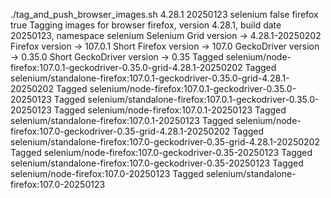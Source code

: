 ./tag_and_push_browser_images.sh 4.28.1 20250123 selenium false firefox true
Tagging images for browser firefox, version 4.28.1, build date 20250123, namespace selenium
Selenium Grid version -> 4.28.1-20250202
Firefox version -> 107.0.1
Short Firefox version -> 107.0
GeckoDriver version -> 0.35.0
Short GeckoDriver version -> 0.35
Tagged selenium/node-firefox:107.0.1-geckodriver-0.35.0-grid-4.28.1-20250202
Tagged selenium/standalone-firefox:107.0.1-geckodriver-0.35.0-grid-4.28.1-20250202
Tagged selenium/node-firefox:107.0.1-geckodriver-0.35.0-20250123
Tagged selenium/standalone-firefox:107.0.1-geckodriver-0.35.0-20250123
Tagged selenium/node-firefox:107.0.1-20250123
Tagged selenium/standalone-firefox:107.0.1-20250123
Tagged selenium/node-firefox:107.0-geckodriver-0.35-grid-4.28.1-20250202
Tagged selenium/standalone-firefox:107.0-geckodriver-0.35-grid-4.28.1-20250202
Tagged selenium/node-firefox:107.0-geckodriver-0.35-20250123
Tagged selenium/standalone-firefox:107.0-geckodriver-0.35-20250123
Tagged selenium/node-firefox:107.0-20250123
Tagged selenium/standalone-firefox:107.0-20250123
